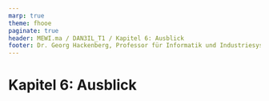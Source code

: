 ```yaml
---
marp: true
theme: fhooe
paginate: true
header: MEWI.ma / DAN3IL_T1 / Kapitel 6: Ausblick
footer: Dr. Georg Hackenberg, Professor für Informatik und Industriesysteme, Fakultät für Technik und angewandte Naturwissenschaften, FH Oberösterreich
---
```


# Kapitel 6: Ausblick
